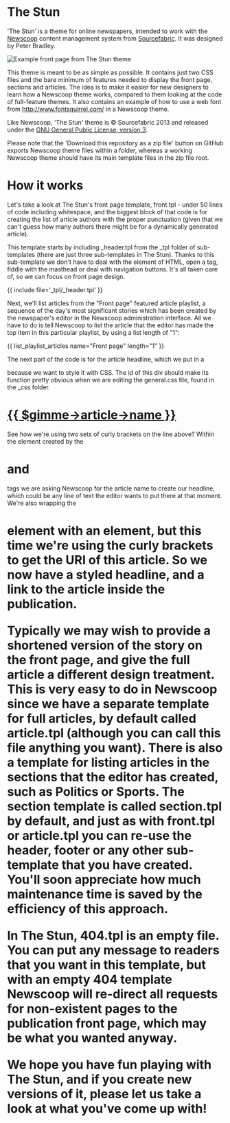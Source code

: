The Stun
========

'The Stun' is a theme for online newspapers, intended to work with the <a href="http://www.sourcefabric.org/en/newscoop/">Newscoop</a> content management system from <a href="http://www.sourcefabric.org/">Sourcefabric</a>. It was designed by Peter Bradley.

![Example front page from The Stun theme](https://raw.github.com/danielhjames/theme-TheStun/master/The_Stun-front.png)

This theme is meant to be as simple as possible. It contains just two CSS files and the bare minimum of features needed to display the front page, sections and articles. The idea is to make it easier for new designers to learn how a Newscoop theme works, compared to them looking at the code of full-feature themes. It also contains an
example of how to use a web font from http://www.fontsquirrel.com/ in a Newscoop theme.

Like Newscoop, 'The Stun' theme is &copy; Sourcefabric 2013 and released under the <a href="https://www.gnu.org/licenses/gpl.html">GNU General Public License, version 3</a>.

Please note that the 'Download this repository as a zip file' button on GitHub exports Newscoop theme files within a folder, whereas a working Newscoop theme should have its main template files in the zip file root.

How it works
============

Let's take a look at The Stun's front page template, front.tpl - under 50 lines of code including whitespace, and the biggest block of that code is for creating the list of article authors with the proper punctuation (given that we can't guess how many authors there might be for a dynamically generated article).

This template starts by including _header.tpl from the _tpl folder of sub-templates (there are just three sub-templates in The Stun). Thanks to this sub-template we don't have to deal with the <HEAD> element of HTML, open a <BODY> tag, fiddle with the masthead or deal with navigation buttons. It's all taken care of, so we can focus on front page design.

{{ include file='_tpl/_header.tpl' }}

Next, we'll list articles from the "Front page" featured article playlist, a sequence of the day's most significant stories which has been created by the newspaper's editor in the Newscoop administration interface. All we have to do is tell Newscoop to list the article that the editor has made the top item in this particular playlist, by using a list length of "1":

{{ list_playlist_articles name="Front page" length="1" }}

The next part of the code is for the article headline, which we put in a <div> because we want to style it with CSS. The id of this div should make its function pretty obvious when we are editing the general.css file, found in the _css folder.

<div id="frontpage-headline">
  <a href="{{ uri options="article" }}"><h1>{{ $gimme->article->name }}</h1></a>
</div>

See how we're using two sets of curly brackets on the line above? Within the element created by the <h1> and </h1> tags we are asking Newscoop for the article name to create our headline, which could be any line of text the editor wants to put there at that moment. We're also wrapping the <h1> element with an <a> element, but this time we're using the curly brackets to get the URI of this article. So we now have a styled headline, and a link to the article inside the publication.

Typically we may wish to provide a shortened version of the story on the front page, and give the full article a different design treatment. This is very easy to do in Newscoop since we have a separate template for full articles, by default called article.tpl (although you can call this file anything you want). There is also a template for listing articles in the sections that the editor has created, such as Politics or Sports. The section template is called section.tpl by default, and just as with front.tpl or article.tpl you can re-use the header, footer or any other sub-template that you have created. You'll soon appreciate how much maintenance time is saved by the efficiency of this approach.

In The Stun, 404.tpl is an empty file. You can put any message to readers that you want in this template, but with an empty 404 template Newscoop will re-direct all requests for non-existent pages to the publication front page, which may be what you wanted anyway.

We hope you have fun playing with The Stun, and if you create new versions of it, please let us take a look at what you've come up with!
